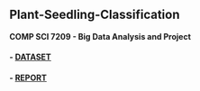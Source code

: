 ## Plant-Seedling-Classification

**COMP SCI 7209 - Big Data Analysis and Project**

#### - [DATASET](https://www.kaggle.com/c/plant-seedlings-classification/data)

#### - [REPORT](https://github.com/AbhishekD15/Plant-Seedling-Classification/blob/master/ReportA1772359.pdf)


